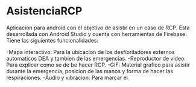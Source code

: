 # AsistenciaRCP

Aplicacion para android con el objetivo de asistir en un caso de RCP.
Esta desarrollada con Android Studio y cuenta con herramientas de Firebase.
Tiene las siguientes funcionalidades:

-Mapa interactivo: Para la ubicacion de los desfibriladores externos automaticos DEA y tambien de las emergencias.
-Reproductor de video: Para explicar como se de be hacer RCP.
-GIF: Material grafico para asistir durante la emergencia, posicion de las manos y forma de hacer las respiraciones.
-Audio y vibracion: Para marcar el 
